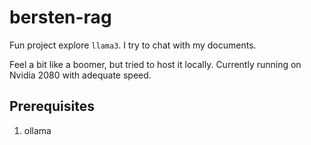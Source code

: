 # bersten-rag

Fun project explore `llama3`.
I try to chat with my documents.

Feel a bit like a boomer, but tried to host it locally.
Currently running on Nvidia 2080 with adequate speed.

## Prerequisites

1. ollama
